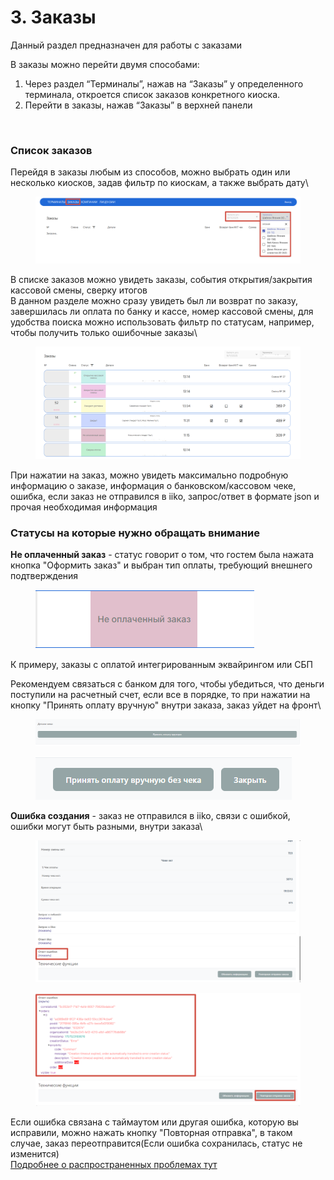 # 3. Заказы

Данный раздел предназначен для работы с заказами

В заказы можно перейти двумя способами:

1. Через раздел “Терминалы”, нажав на “Заказы” у определенного терминала, откроется список заказов конкретного киоска.
2. Перейти в заказы, нажав “Заказы” в верхней панели

<figure><img src="https://nekassir.gitbook.io/nekassir/~gitbook/image?url=https%3A%2F%2F240730670-files.gitbook.io%2F%7E%2Ffiles%2Fv0%2Fb%2Fgitbook-x-prod.appspot.com%2Fo%2Fspaces%252FSzAdygDFG92qN4cRtvV5%252Fuploads%252Fjmer7gRyNmqQ7svvGTwK%252Fimage.png%3Falt%3Dmedia%26token%3D863ced45-6e89-4d9d-bdfb-d16e1759f316&#x26;width=768&#x26;dpr=4&#x26;quality=100&#x26;sign=12e3819b&#x26;sv=2" alt=""><figcaption></figcaption></figure>

### Список заказов <a href="#spisok-zakazov" id="spisok-zakazov"></a>

Перейдя в заказы любым из способов, можно выбрать один или несколько киосков, задав фильтр по киоскам, а также выбрать дату\


<figure><img src=".gitbook/assets/image (30).png" alt=""><figcaption></figcaption></figure>

В списке заказов можно увидеть заказы, события открытия/закрытия кассовой смены, сверку итогов\
В данном разделе можно сразу увидеть был ли возврат по заказу, завершилась ли оплата по банку и кассе, номер кассовой смены, для удобства поиска можно использовать фильтр по статусам, например, чтобы получить только ошибочные заказы\


<figure><img src=".gitbook/assets/image (32).png" alt=""><figcaption></figcaption></figure>

При нажатии на заказ, можно увидеть максимально подробную информацию о заказе, информация о банковском/кассовом чеке, ошибка, если заказ не отправился в iiko, запрос/ответ в формате json и прочая необходимая информация

### Статусы на которые нужно обращать внимание <a href="#spisok-zakazov" id="spisok-zakazov"></a>

**Не оплаченный заказ** - статус говорит о том, что гостем была нажата кнопка "Оформить заказ" и выбран тип оплаты, требующий внешнего подтверждения

<figure><img src=".gitbook/assets/image (33).png" alt=""><figcaption></figcaption></figure>

К примеру, заказы с оплатой интегрированным эквайрингом или СБП

Рекомендуем связаться с банком для того, чтобы убедиться, что деньги поступили на расчетный счет, если все в порядке, то при нажатии на кнопку "Принять оплату вручную" внутри заказа, заказ уйдет на фронт\


<figure><img src=".gitbook/assets/image (36).png" alt=""><figcaption></figcaption></figure>

<figure><img src=".gitbook/assets/image (37).png" alt=""><figcaption></figcaption></figure>

**Ошибка создания** - заказ не отправился в iiko, связи с ошибкой, ошибки могут быть разными, внутри заказа\


<figure><img src=".gitbook/assets/image (34).png" alt=""><figcaption></figcaption></figure>

<figure><img src=".gitbook/assets/image (35).png" alt=""><figcaption></figcaption></figure>

Если ошибка связана с таймаутом или другая ошибка, которую вы исправили, можно нажать кнопку "Повторная отправка", в таком случае, заказ переотправится(Если ошибка сохранилась, статус не изменится) \
[Подробнее о распространенных проблемах тут](https://nekassir.gitbook.io/nekassir/rasprostranennye-problemy/)
